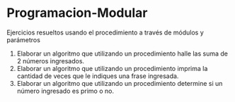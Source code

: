 # Programacion-Modular
Ejercicios resueltos usando el procedimiento a través de módulos y parámetros
1. Elaborar un algoritmo que utilizando un procedimiento halle las suma de 2 números ingresados.
2. Elaborar un algoritmo que utilizando un procedimiento imprima la cantidad de veces que le indiques una frase ingresada. 
3. Elaborar un algoritmo que utilizando un procedimiento determine si un número ingresado es primo o no.
